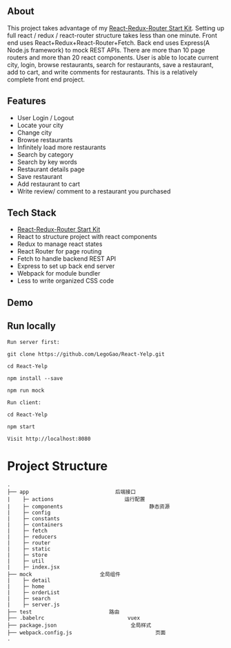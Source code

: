 ## About ##
This project takes advantage of my [React-Redux-Router Start Kit](https://github.com/LegoGao/boilerPlate). Setting up full react / redux / react-router structure takes less than one minute. Front end uses React+Redux+React-Router+Fetch. Back end uses Express(A Node.js framework) to mock REST APIs. There are more than 10 page routers and more than 20 react components. User is able to locate current city, login, browse restaurants, search for restaurants, save a restaurant, add to cart, and write comments for restaurants. This is a relatively complete front end project.

## Features ##
- User Login / Logout
- Locate your city
- Change city
- Browse restaurants
- Infinitely load more restaurants
- Search by category
- Search by key words
- Restaurant details page
- Save restaurant
- Add restaurant to cart
- Write review/ comment to a restaurant you purchased

## Tech Stack ##
- [React-Redux-Router Start Kit](https://github.com/LegoGao/boilerPlate)
- React to structure project with react components
- Redux to manage react states
- React Router for page routing
- Fetch to handle backend REST API
- Express to set up back end server
- Webpack for module bundler
- Less to write organized CSS code

## Demo


## Run locally
```
Run server first:

git clone https://github.com/LegoGao/React-Yelp.git

cd React-Yelp

npm install --save

npm run mock
```

```
Run client:

cd React-Yelp

npm start

Visit http://localhost:8080
```

# Project Structure

```
.
├── app                            后端接口
|    ├─ actions                       运行配置
|    ├─ components                            静态资源
|    ├─ config
|    ├─ constants
|    ├─ containers
|    ├─ fetch
|    ├─ reducers
|    ├─ router
|    ├─ static
|    ├─ store
|    ├─ util
|    ├─ index.jsx
├── mock                      全局组件
|    ├─ detail
|    ├─ home
|    ├─ orderList
|    ├─ search
|    ├─ server.js
├── test                         路由
├── .babelrc                           vuex
├── package.json                        全局样式
├── webpack.config.js                           页面
.

```
